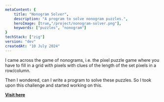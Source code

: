 ```yaml
---
metaContent: {
    title: "Nonogram Solver",
    description: "A program to solve nonogram puzzles.",
    heroImage: [true,"/project/nonogram-solver.png"],
    keywords: ["puzzles", "nonogram"]
}
techStack: ["zig"]
version: "dev"
createdAt: "10 July 2024"
---
```


I came across the game of nonograms, i.e. the pixel puzzle game where you have to fill in a grid with pixels with clues of the length of the set pixels in a row/column.

Then I wondered, can I write a program to solve these puzzles. So I took upon this challenge and started working on this.

**[Visit here](https://www.github.com/xenitane/nonogram-solver)**
